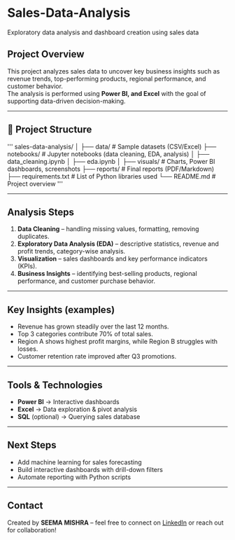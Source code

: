 # Sales-Data-Analysis
Exploratory data analysis and dashboard creation using sales data

## Project Overview
This project analyzes sales data to uncover key business insights such as revenue trends, top-performing products, regional performance, and customer behavior.  
The analysis is performed using **Power BI, and Excel** with the goal of supporting data-driven decision-making.  

---

## 📂 Project Structure
'''
sales-data-analysis/
│
├── data/ # Sample datasets (CSV/Excel)
├── notebooks/ # Jupyter notebooks (data cleaning, EDA, analysis)
│ ├── data_cleaning.ipynb
│ ├── eda.ipynb
│
├── visuals/ # Charts, Power BI dashboards, screenshots
├── reports/ # Final reports (PDF/Markdown)
├── requirements.txt # List of Python libraries used
└── README.md # Project overview
'''

---

## Analysis Steps
1. **Data Cleaning** – handling missing values, formatting, removing duplicates.  
2. **Exploratory Data Analysis (EDA)** – descriptive statistics, revenue and profit trends, category-wise analysis.  
3. **Visualization** – sales dashboards and key performance indicators (KPIs).  
4. **Business Insights** – identifying best-selling products, regional performance, and customer purchase behavior.  

---

## Key Insights (examples)
- Revenue has grown steadily over the last 12 months.  
- Top 3 categories contribute 70% of total sales.  
- Region A shows highest profit margins, while Region B struggles with losses.  
- Customer retention rate improved after Q3 promotions.  

---

## Tools & Technologies 
- **Power BI** → Interactive dashboards  
- **Excel** → Data exploration & pivot analysis  
- **SQL** (optional) → Querying sales database  

---

## Next Steps
- Add machine learning for sales forecasting  
- Build interactive dashboards with drill-down filters  
- Automate reporting with Python scripts  

---

## Contact
Created by **SEEMA MISHRA** – feel free to connect on [LinkedIn](#) or reach out for collaboration!

